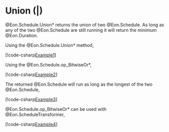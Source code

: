 ﻿# Union (|)

@Eon.Schedule.Union* returns the union of two @Eon.Schedule.
As long as any of the two @Eon.Schedule are still running it will return the
minimum @Eon.Duration.

Using the @Eon.Schedule.Union* method,

[!code-csharp[Example1](../../../Eon.Tests/Examples/UnionTests.cs#Example1)]

Using the @Eon.Schedule.op_BitwiseOr*,

[!code-csharp[Example2](../../../Eon.Tests/Examples/UnionTests.cs#Example2)]

The returned @Eon.Schedule will run as long as the longest of the two
@Eon.Schedule,

[!code-csharp[Example3](../../../Eon.Tests/Examples/UnionTests.cs#Example3)]

@Eon.Schedule.op_BitwiseOr* can be used with @Eon.ScheduleTransformer,

[!code-csharp[Example4](../../../Eon.Tests/Examples/UnionTests.cs#Example4)]

